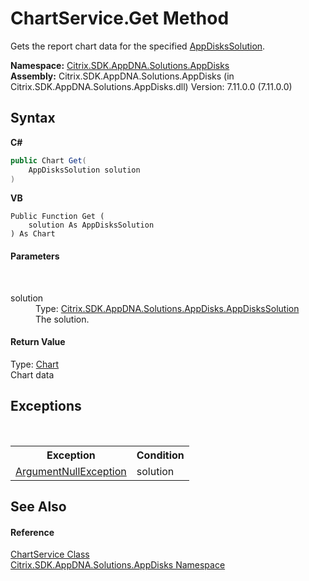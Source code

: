 # ChartService.Get Method 
 

Gets the report chart data for the specified <a href="c558efde-3ed2-f446-b9f0-43e9bdfd40c2">AppDisksSolution</a>.

**Namespace:**&nbsp;<a href="3c384851-470e-e1e2-019f-9fa48f730a55">Citrix.SDK.AppDNA.Solutions.AppDisks</a><br />**Assembly:**&nbsp;Citrix.SDK.AppDNA.Solutions.AppDisks (in Citrix.SDK.AppDNA.Solutions.AppDisks.dll) Version: 7.11.0.0 (7.11.0.0)

## Syntax

**C#**
```csharp
public Chart Get(
	AppDisksSolution solution
)
```

**VB**
```vbnet
Public Function Get ( 
	solution As AppDisksSolution
) As Chart
```


#### Parameters
&nbsp;<dl><dt>solution</dt><dd>Type: <a href="c558efde-3ed2-f446-b9f0-43e9bdfd40c2">Citrix.SDK.AppDNA.Solutions.AppDisks.AppDisksSolution</a><br />The solution.</dd></dl>

#### Return Value
Type: <a href="2d3a323d-938d-51cd-ed6f-c4f369f43fe8">Chart</a><br />Chart data

## Exceptions
&nbsp;<table><tr><th>Exception</th><th>Condition</th></tr><tr><td><a href="http://msdn2.microsoft.com/en-us/library/27426hcy" target="_blank">ArgumentNullException</a></td><td>solution</td></tr></table>

## See Also


#### Reference
<a href="50a79002-3146-64e5-dadf-47d34df947c2">ChartService Class</a><br /><a href="3c384851-470e-e1e2-019f-9fa48f730a55">Citrix.SDK.AppDNA.Solutions.AppDisks Namespace</a><br />